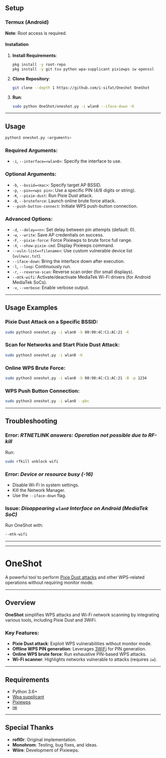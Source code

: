 ## Setup

### Termux (Android)

**Note**: Root access is required.

#### Installation
1. **Install Requirements**:
    ```bash
    pkg install -y root-repo
    pkg install -y git tsu python wpa-supplicant pixiewps iw openssl
    ```
2. **Clone Repository**:
    ```bash
    git clone --depth 1 https://github.com/i-sifat/Oneshot OneShot
    ```
3. **Run**:
    ```bash
    sudo python OneShot/oneshot.py -i wlan0 --iface-down -K
    ```

---

## Usage
```bash
python3 oneshot.py <arguments>
```

### Required Arguments:
- `-i`, `--interface=<wlan0>`: Specify the interface to use.

### Optional Arguments:
- `-b`, `--bssid=<mac>`: Specify target AP BSSID.
- `-p`, `--pin=<wps pin>`: Use a specific PIN (4/8 digits or string).
- `-K`, `--pixie-dust`: Run Pixie Dust attack.
- `-B`, `--bruteforce`: Launch online brute force attack.
- `--push-button-connect`: Initiate WPS push-button connection.

### Advanced Options:
- `-d`, `--delay=<n>`: Set delay between pin attempts (default: 0).
- `-w`, `--write`: Save AP credentials on success.
- `-F`, `--pixie-force`: Force Pixiewps to brute force full range.
- `-X`, `--show-pixie-cmd`: Display Pixiewps command.
- `--vuln-list=<filename>`: Use custom vulnerable device list (`vulnwsc.txt`).
- `--iface-down`: Bring the interface down after execution.
- `-l`, `--loop`: Continuously run.
- `-r`, `--reverse-scan`: Reverse scan order (for small displays).
- `--mtk-wifi`: Activate/deactivate MediaTek Wi-Fi drivers (for Android MediaTek SoCs).
- `-v`, `--verbose`: Enable verbose output.

---

## Usage Examples

### Pixie Dust Attack on a Specific BSSID:
```bash
sudo python3 oneshot.py -i wlan0 -b 00:90:4C:C1:AC:21 -K
```

### Scan for Networks and Start Pixie Dust Attack:
```bash
sudo python3 oneshot.py -i wlan0 -K
```

### Online WPS Brute Force:
```bash
sudo python3 oneshot.py -i wlan0 -b 00:90:4C:C1:AC:21 -B -p 1234
```

### WPS Push Button Connection:
```bash
sudo python3 oneshot.py -i wlan0 --pbc
```

---

## Troubleshooting

### Error: *RTNETLINK answers: Operation not possible due to RF-kill*
Run:
```bash
sudo rfkill unblock wifi
```

### Error: *Device or resource busy (-16)*
- Disable Wi-Fi in system settings.
- Kill the Network Manager.
- Use the `--iface-down` flag.

### Issue: *Disappearing `wlan0` Interface on Android (MediaTek SoC)*
Run OneShot with:
```bash
--mtk-wifi
```

---
---

# OneShot

A powerful tool to perform [Pixie Dust attacks](https://forums.kali.org/showthread.php?24286-WPS-Pixie-Dust-Attack-Offline-WPS-Attack) and other WPS-related operations without requiring monitor mode.

---

## Overview

**OneShot** simplifies WPS attacks and Wi-Fi network scanning by integrating various tools, including Pixie Dust and 3WiFi.

### Key Features:
- **Pixie Dust attack**: Exploit WPS vulnerabilities without monitor mode.
- **Offline WPS PIN generation**: Leverages [3WiFi](https://3wifi.stascorp.com/wpspin) for PIN generation.
- **Online WPS brute force**: Run exhaustive PIN-based WPS attacks.
- **Wi-Fi scanner**: Highlights networks vulnerable to attacks (requires `iw`).

---

## Requirements
- Python 3.6+
- [Wpa supplicant](https://www.w1.fi/wpa_supplicant/)
- [Pixiewps](https://github.com/wiire-a/pixiewps)
- [iw](https://wireless.wiki.kernel.org/en/users/documentation/iw)

---

## Special Thanks
- **rofl0r**: Original implementation.
- **Monohrom**: Testing, bug fixes, and ideas.
- **Wiire**: Development of Pixiewps.
